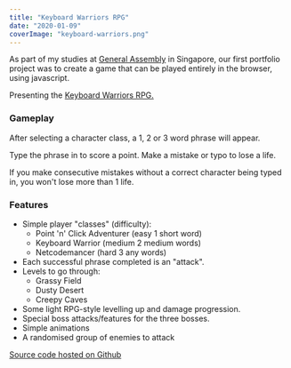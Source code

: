 ```yaml
---
title: "Keyboard Warriors RPG"
date: "2020-01-09"
coverImage: "keyboard-warriors.png"
---
```


As part of my studies at [General Assembly](http://www.generalassemb.ly) in Singapore, our first portfolio project was to create a game that can be played entirely in the browser, using javascript.

Presenting the [Keyboard Warriors RPG.](https://laustinspayce.github.io/game-project-1/)

### Gameplay

After selecting a character class, a 1, 2 or 3 word phrase will appear.

Type the phrase in to score a point. Make a mistake or typo to lose a life.

If you make consecutive mistakes without a correct character being typed in, you won't lose more than 1 life.

### Features

- Simple player "classes" (difficulty):
  - Point 'n' Click Adventurer (easy 1 short word)
  - Keyboard Warrior (medium 2 medium words)
  - Netcodemancer (hard 3 any words)
- Each successful phrase completed is an "attack".
- Levels to go through:
  - Grassy Field
  - Dusty Desert
  - Creepy Caves
- Some light RPG-style levelling up and damage progression.
- Special boss attacks/features for the three bosses.
- Simple animations
- A randomised group of enemies to attack

[Source code hosted on Github](https://github.com/LaustinSpayce/game-project-1)
